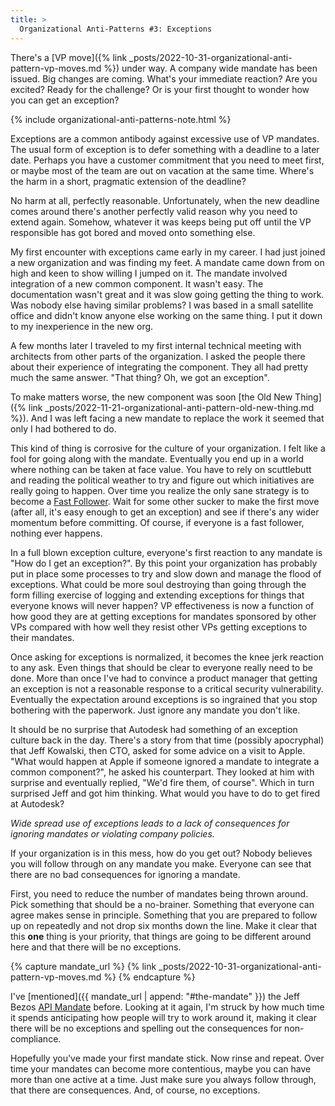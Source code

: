 ```yaml
---
title: >
  Organizational Anti-Patterns #3: Exceptions
---
```


There's a [VP move]({% link _posts/2022-10-31-organizational-anti-pattern-vp-moves.md %}) under way. A company wide mandate has been issued. Big changes are coming. What's your immediate reaction? Are you excited? Ready for the challenge? Or is your first thought to wonder how you can get an exception?

{% include organizational-anti-patterns-note.html %}

Exceptions are a common antibody against excessive use of VP mandates. The usual form of exception is to defer something with a deadline to a later date. Perhaps you have a customer commitment that you need to meet first, or maybe most of the team are out on vacation at the same time. Where's the harm in a short, pragmatic extension of the deadline?

No harm at all, perfectly reasonable. Unfortunately,  when the new deadline comes around there's another perfectly valid reason why you need to extend again. Somehow, whatever it was keeps being put off until the VP responsible has got bored and moved onto something else. 

My first encounter with exceptions came early in my career. I had just joined a new organization and was finding my feet. A mandate came down from on high and keen to show willing I jumped on it. The mandate involved integration of a new common component. It wasn't easy. The documentation wasn't great and it was slow going getting the thing to work. Was nobody else having similar problems? I was based in a small satellite office and didn't know anyone else working on the same thing. I put it down to my inexperience in the new org. 

A few months later I traveled to my first internal technical meeting with architects from other parts of the organization. I asked the people there about their experience of integrating the component. They all had pretty much the same answer. "That thing? Oh, we got an exception". 

To make matters worse, the new component was soon [the Old New Thing]({% link _posts/2022-11-21-organizational-anti-pattern-old-new-thing.md %}). And I was left facing a new mandate to replace the work it seemed that only I had bothered to do. 

This kind of thing is corrosive for the culture of your organization. I felt like a fool for going along with the mandate. Eventually you end up in a world where nothing can be taken at face value. You have to rely on scuttlebutt and reading the political weather to try and figure out which initiatives are really going to happen. Over time you realize the only sane strategy is to become a [Fast Follower](https://hbr.org/2012/06/first-mover-or-fast-follower). Wait for some other sucker to make the first move (after all, it's easy enough to get an exception) and see if there's any wider momentum before committing. Of course, if everyone is a fast follower, nothing ever happens. 

In a full blown exception culture, everyone's first reaction to any mandate is "How do I get an exception?". By this point your organization has probably put in place some processes to try and slow down and manage the flood of exceptions. What could be more soul destroying than going through the form filling exercise of logging and extending exceptions for things that everyone knows will never happen? VP effectiveness is now a function of how good they are at getting exceptions for mandates sponsored by other VPs compared with how well they resist other VPs getting exceptions to their mandates.

Once asking for exceptions is normalized, it becomes the knee jerk reaction to any ask. Even things that should be clear to everyone really need to be done. More than once I've had to convince a product manager that getting an exception is not a reasonable response to a critical security vulnerability. Eventually the expectation around exceptions is so ingrained that you stop bothering with the paperwork. Just ignore any mandate you don't like. 

It should be no surprise that Autodesk had something of an exception culture back in the day. There's a story from that time (possibly apocryphal) that Jeff Kowalski, then CTO, asked for some advice on a visit to Apple. "What would happen at Apple if someone ignored a mandate to integrate a common component?", he asked his counterpart. They looked at him with surprise and eventually replied, "We'd fire them, of course". Which in turn surprised Jeff and got him thinking. What would you have to do to get fired at Autodesk?

*Wide spread use of exceptions leads to a lack of consequences for ignoring mandates or violating company policies.*

If your organization is in this mess, how do you get out? Nobody believes you will follow through on any mandate you make. Everyone can see that there are no bad consequences for ignoring a mandate. 

First, you need to reduce the number of mandates being thrown around. Pick something that should be a no-brainer. Something that everyone can agree makes sense in principle. Something that you are prepared to follow up on repeatedly and not drop six months down the line. Make it clear that this **one** thing is your priority, that things are going to be different around here and that there will be no exceptions. 

{% capture mandate_url %}
{% link _posts/2022-10-31-organizational-anti-pattern-vp-moves.md %}
{% endcapture %}

I've [mentioned]({{ mandate_url | append: "#the-mandate" }}) the Jeff Bezos [API Mandate](https://gist.github.com/chitchcock/1281611) before. Looking at it again, I'm struck by how much time it spends anticipating how people will try to work around it, making it clear there will be no exceptions and spelling out the consequences for non-compliance.

Hopefully you've made your first mandate stick. Now rinse and repeat. Over time your mandates can become more contentious, maybe you can have more than one active at a time. Just make sure you always follow through, that there are consequences. And, of course, no exceptions. 